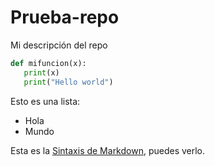 # Prueba-repo
Mi descripción del repo

```python
def mifuncion(x):
   print(x)
   print("Hello world")
```

Esto es una lista:
- Hola
- Mundo

Esta es la [Sintaxis de Markdown](https://es.wikipedia.org/wiki/Markdown), puedes verlo.

